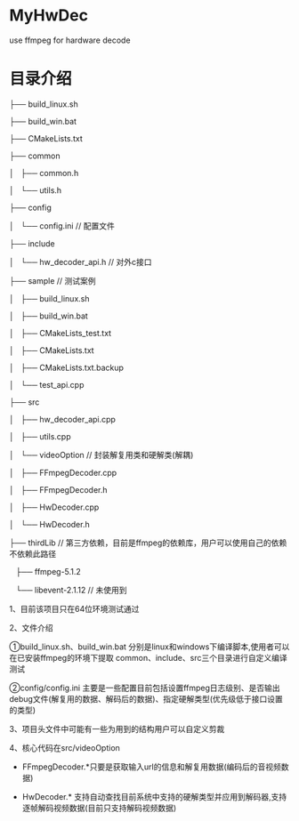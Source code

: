 # MyHwDec
 use ffmpeg for hardware decode
# 目录介绍
├── build_linux.sh

├── build_win.bat

├── CMakeLists.txt

├── common

│   ├── common.h

│   └── utils.h

├── config

│   └── config.ini               // 配置文件

├── include

│   └── hw_decoder_api.h         // 对外c接口

├── sample                       // 测试案例

│   ├── build_linux.sh

│   ├── build_win.bat

│   ├── CMakeLists_test.txt

│   ├── CMakeLists.txt

│   ├── CMakeLists.txt.backup

│   └── test_api.cpp

├── src

│   ├── hw_decoder_api.cpp

│   ├── utils.cpp

│   └── videoOption              // 封装解复用类和硬解类(解耦)

│       ├── FFmpegDecoder.cpp

│       ├── FFmpegDecoder.h

│       ├── HwDecoder.cpp

│       └── HwDecoder.h

├── thirdLib                     // 第三方依赖，目前是ffmpeg的依赖库，用户可以使用自己的依赖不依赖此路径

    ├── ffmpeg-5.1.2
    
    └── libevent-2.1.12          // 未使用到
    

1、目前该项目只在64位环境测试通过

2、文件介绍

   ①build_linux.sh、build_win.bat 分别是linux和windows下编译脚本,使用者可以在已安装ffmpeg的环境下提取
    common、include、src三个目录进行自定义编译测试

   ②config/config.ini 主要是一些配置目前包括设置ffmpeg日志级别、是否输出debug文件(解复用的数据、解码后的数据)、指定硬解类型(优先级低于接口设置的类型)
   
3、项目头文件中可能有一些为用到的结构用户可以自定义剪裁

4、核心代码在src/videoOption

   - FFmpegDecoder.*只要是获取输入url的信息和解复用数据(编码后的音视频数据)
     
   - HwDecoder.* 支持自动查找目前系统中支持的硬解类型并应用到解码器,支持逐帧解码视频数据(目前只支持解码视频数据)
